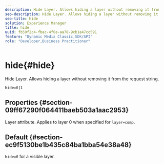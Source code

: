```yaml
---
description: Hide Layer. Allows hiding a layer without removing it from the request string.
seo-description: Hide Layer. Allows hiding a layer without removing it from the request string.
seo-title: hide
solution: Experience Manager
title: hide
uuid: fb50f2c4-fbac-4f0e-aa78-9cb1e47cc591
feature: "Dynamic Media Classic,SDK/API"
role: "Developer,Business Practitioner"
---
```


# hide{#hide}

Hide Layer. Allows hiding a layer without removing it from the request string.

 `hide=0|1`

## Properties {#section-09ff67290f064411baeb503a1aac2953}

Layer attribute. Applies to layer 0 when specified for `layer=comp`.

## Default {#section-ec9f5130be1b435c84ba1bba54e38a48}

`hide=0` for a visible layer. 
